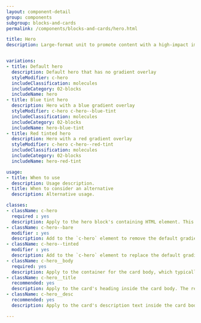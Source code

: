 ```yaml
---
layout: component-detail
group: components
subgroup: blocks-and-cards
permalink: /components/blocks-and-cards/hero.html

title: Hero
description: Large-format unit to promote content with a high-impact image


variations:
- title: Default hero
  description: Default hero that has no gradient overlay
  styleModifier: c-hero
  includeClassification: molecules
  includeCategory: 02-blocks
  includeName: hero
- title: Blue tint hero
  description: Hero with a blue gradient overlay
  styleModifier: c-hero c-hero--blue-tint
  includeClassification: molecules
  includeCategory: 02-blocks
  includeName: hero-blue-tint
- title: Red tinted hero
  description: Hero with a red gradient overlay
  styleModifier: c-hero c-hero--red-tint
  includeClassification: molecules
  includeCategory: 02-blocks
  includeName: hero-red-tint

usage:
- title: When to use
  description: Usage description.
- title: When to consider an alternative
  description: Alternative usage.

classes:
- className: c-hero
  required : yes
  description: Apply to the hero block's containing HTML element. This class sets up the background-image handling and text color for the unit. The `c-hero` element should have just one immediate child, the `c-hero__body` element. Note, too, that the unit's hero image should be applied as a background image to this `c-hero` element.
- className: c-hero--bare
  modifier : yes
  description: Add to the `c-hero` element to remove the default gradient overlay from the hero image.
- className: c-hero--tinted
  modifier : yes
  description: Add to the `c-hero` element to replace the default gradient overlay with a solid, uniform tint.
- className: c-hero__body
  required: yes
  description: Apply to the container for the card body, which typically includes a title and description (see below) but can include any arbitrary markup including buttons for a call to action. The class manages the card's background gradient.
- className: c-hero__title
  recommended: yes
  description: Apply to the card's heading inside the card body. The recommended element for this class is `<h1>`.
- className: c-hero__desc
  recommended: yes
  description: Apply to the card's description text inside the card body. The recommended element for this class is `<p>`.

---
```

